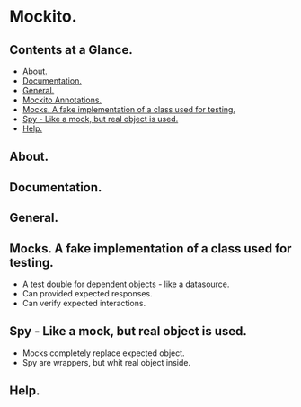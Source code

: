 # Mockito.





## Contents at a Glance.
* [About.](#about)
* [Documentation.](#documentation)
* [General.](#general)
* [Mockito Annotations.]()
* [Mocks. A fake implementation of a class used for testing.](#mocks-a-fake-implementation-of-a-class-used-for-testing)
* [Spy - Like a mock, but real object is used.](#spy---like-a-mock-but-real-object-is-used)
* [Help.](#help)





## About.





## Documentation.





## General.





## Mocks. A fake implementation of a class used for testing.
* A test double for dependent objects - like a datasource.
* Can provided expected responses.
* Can verify expected interactions.





## Spy - Like a mock, but real object is used.
* Mocks completely replace expected object.
* Spy are wrappers, but whit real object inside.





## Help.
